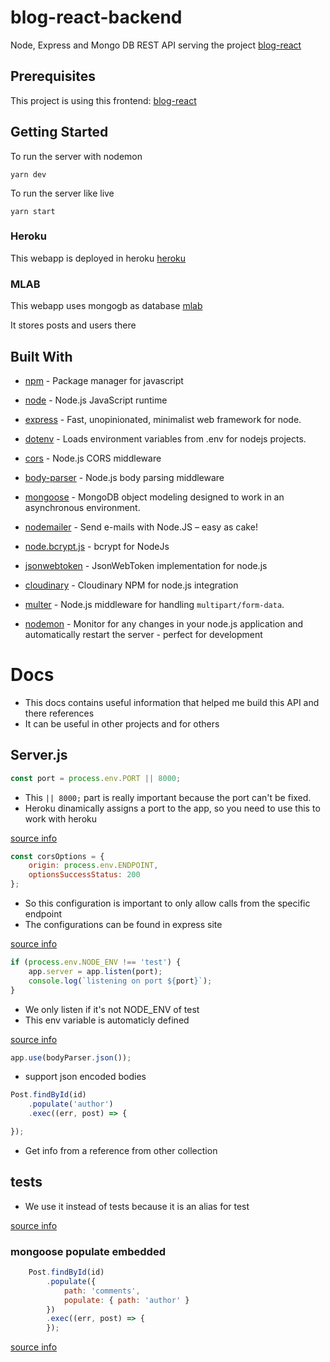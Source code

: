 # blog-react-backend

Node, Express and Mongo DB REST API serving the project [blog-react](https://github.com/joaopedrodcf/blog-react)

## Prerequisites

This project is using this frontend: [blog-react](https://github.com/joaopedrodcf/blog-react)

## Getting Started

To run the server with nodemon

```shell
yarn dev
```

To run the server like live

```shell
yarn start
```



### Heroku

This webapp is deployed in heroku
[heroku](www.heroku.com)

### MLAB

This webapp uses mongogb as database
[mlab](www.mlab.com)

It stores posts and users there

## Built With

- [npm](https://github.com/npm/npm) - Package manager for javascript
- [node](https://github.com/nodejs/node) - Node.js JavaScript runtime

- [express](https://github.com/expressjs/express) - Fast, unopinionated, minimalist web framework for node.
- [dotenv](https://github.com/motdotla/dotenv) - Loads environment variables from .env for nodejs projects.
- [cors](https://github.com/expressjs/cors) - Node.js CORS middleware
- [body-parser](https://github.com/expressjs/body-parser) - Node.js body parsing middleware
- [mongoose](https://github.com/Automattic/mongoose) - MongoDB object modeling designed to work in an asynchronous environment.
- [nodemailer](https://github.com/nodemailer/nodemailer) - Send e-mails with Node.JS – easy as cake!
- [node.bcrypt.js](https://github.com/kelektiv/node.bcrypt.js) - bcrypt for NodeJs 
- [jsonwebtoken](https://github.com/auth0/node-jsonwebtoken) - JsonWebToken implementation for node.js
- [cloudinary](https://github.com/cloudinary/cloudinary_npm) - Cloudinary NPM for node.js integration
- [multer](https://github.com/expressjs/multer) - Node.js middleware for handling `multipart/form-data`.
- [nodemon](https://github.com/remy/nodemon) - Monitor for any changes in your node.js application and automatically restart the server - perfect for development

# Docs

- This docs contains useful information that helped me build this API and there references
- It can be useful in other projects and for others

## Server.js

```js
const port = process.env.PORT || 8000;
```

- This `|| 8000;` part is really important because the port can't be fixed.
- Heroku dinamically assigns a port to the app, so you need to use this to work with heroku

[source info](https://stackoverflow.com/questions/15693192/heroku-node-js-error-web-process-failed-to-bind-to-port-within-60-seconds-of)

```js
const corsOptions = {
    origin: process.env.ENDPOINT,
    optionsSuccessStatus: 200
};
```

- So this configuration is important to only allow calls from the specific endpoint 
- The configurations can be found in express site

[source info](https://expressjs.com/en/resources/middleware/cors.html)

```js
if (process.env.NODE_ENV !== 'test') {
    app.server = app.listen(port);
    console.log(`listening on port ${port}`);
}
```

- We only listen if it's not NODE_ENV of test
- This env variable is automaticly defined

[source info](https://blog.campvanilla.com/jest-expressjs-and-the-eaddrinuse-error-bac39356c33a)

```js
app.use(bodyParser.json()); 
```

- support json encoded bodies

```js
Post.findById(id)
    .populate('author')
    .exec((err, post) => {

});
```
- Get info from a reference from other collection

## tests

- We use it instead of tests because it is an alias for test

[source info](https://stackoverflow.com/questions/45778192/what-is-the-difference-between-it-and-test-in-jest)

### mongoose populate embedded

```js
    Post.findById(id)
        .populate({
            path: 'comments',
            populate: { path: 'author' }
        })
        .exec((err, post) => {
        });
```

[source info](https://stackoverflow.com/questions/13077609/mongoose-populate-embedded)
